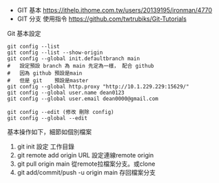 - GIT 基本 https://ithelp.ithome.com.tw/users/20139195/ironman/4770
- GIT 分支 使用指令 https://github.com/twtrubiks/Git-Tutorials


Git 基本設定 
```
git config --list
git config --list --show-origin
git config --global init.defaultbranch main
#   設定預設 branch 為 main 先定為一樣， 配合 github
#   因為 github 預設是main  
#   但是 git    預設是master
git config --global http.proxy "http://10.1.229.229:15629/"
git config --global user.name dean0123
git config --global user.email dean0000@gmail.com 

git config --edit (修改 刪除 config)
git config --global --edit 

```


基本操作如下，細節如個別檔案
1. git init 設定 工作目錄 
2. git remote add origin URL 設定連線remote origin
3. git pull origin main 從remote拉檔案分支。或clone
4. git add/commit/push -u origin main 存回檔案分支

